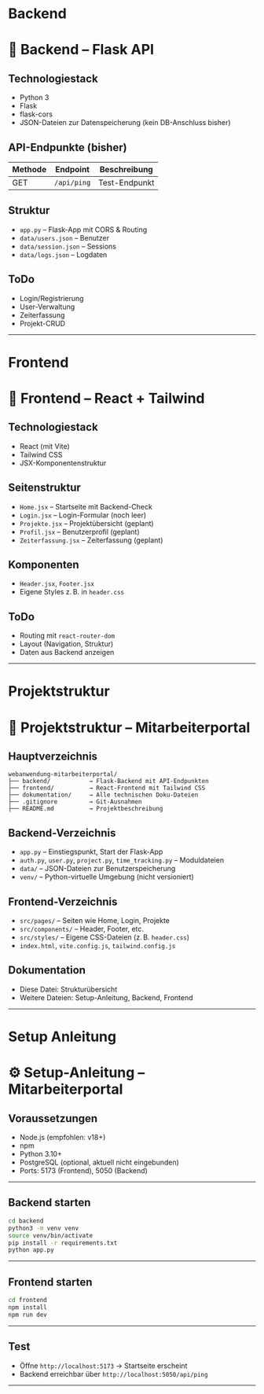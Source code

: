 # Backend

# 🔧 Backend – Flask API

## Technologiestack

- Python 3
- Flask
- flask-cors
- JSON-Dateien zur Datenspeicherung (kein DB-Anschluss bisher)

## API-Endpunkte (bisher)

| Methode | Endpoint             | Beschreibung              |
|---------|----------------------|---------------------------|
| GET     | `/api/ping`         | Test-Endpunkt             |

## Struktur

- `app.py` – Flask-App mit CORS & Routing
- `data/users.json` – Benutzer
- `data/session.json` – Sessions
- `data/logs.json` – Logdaten

## ToDo

- Login/Registrierung
- User-Verwaltung
- Zeiterfassung
- Projekt-CRUD


---

# Frontend

# 🎨 Frontend – React + Tailwind

## Technologiestack

- React (mit Vite)
- Tailwind CSS
- JSX-Komponentenstruktur

## Seitenstruktur

- `Home.jsx` – Startseite mit Backend-Check
- `Login.jsx` – Login-Formular (noch leer)
- `Projekte.jsx` – Projektübersicht (geplant)
- `Profil.jsx` – Benutzerprofil (geplant)
- `Zeiterfassung.jsx` – Zeiterfassung (geplant)

## Komponenten

- `Header.jsx`, `Footer.jsx`
- Eigene Styles z. B. in `header.css`

## ToDo

- Routing mit `react-router-dom`
- Layout (Navigation, Struktur)
- Daten aus Backend anzeigen


---

# Projektstruktur

# 📁 Projektstruktur – Mitarbeiterportal

## Hauptverzeichnis

```
webanwendung-mitarbeiterportal/
├── backend/           → Flask-Backend mit API-Endpunkten
├── frontend/          → React-Frontend mit Tailwind CSS
├── dokumentation/     → Alle technischen Doku-Dateien
├── .gitignore         → Git-Ausnahmen
├── README.md          → Projektbeschreibung
```

## Backend-Verzeichnis

- `app.py` – Einstiegspunkt, Start der Flask-App
- `auth.py`, `user.py`, `project.py`, `time_tracking.py` – Moduldateien
- `data/` – JSON-Dateien zur Benutzerspeicherung
- `venv/` – Python-virtuelle Umgebung (nicht versioniert)

## Frontend-Verzeichnis

- `src/pages/` – Seiten wie Home, Login, Projekte
- `src/components/` – Header, Footer, etc.
- `src/styles/` – Eigene CSS-Dateien (z. B. `header.css`)
- `index.html`, `vite.config.js`, `tailwind.config.js`

## Dokumentation

- Diese Datei: Strukturübersicht
- Weitere Dateien: Setup-Anleitung, Backend, Frontend


---

# Setup Anleitung

# ⚙️ Setup-Anleitung – Mitarbeiterportal

## Voraussetzungen

- Node.js (empfohlen: v18+)
- npm
- Python 3.10+
- PostgreSQL (optional, aktuell nicht eingebunden)
- Ports: 5173 (Frontend), 5050 (Backend)

---

## Backend starten

```bash
cd backend
python3 -m venv venv
source venv/bin/activate
pip install -r requirements.txt
python app.py
```

---

## Frontend starten

```bash
cd frontend
npm install
npm run dev
```

---

## Test

- Öffne `http://localhost:5173` → Startseite erscheint
- Backend erreichbar über `http://localhost:5050/api/ping`


---

